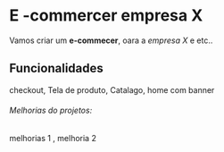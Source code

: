# E -commercer empresa X

Vamos criar um **e-commecer**, oara a *empresa X*  e etc..

## Funcionalidades


checkout, Tela de produto, Catalago, home com banner


###### Melhorias do projetos:
melhorias 1 , melhoria 2 



